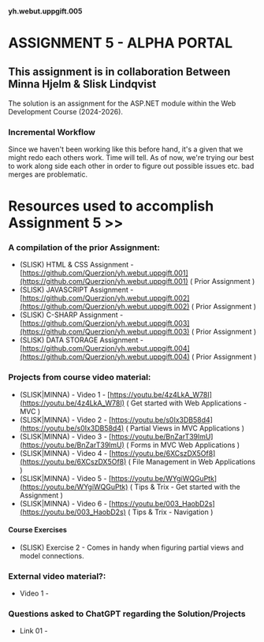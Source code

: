 #### yh.webut.uppgift.005
# ASSIGNMENT 5 - ALPHA PORTAL

## This assignment is in collaboration Between Minna Hjelm & Slisk Lindqvist 
The solution is an assignment for the ASP.NET module within the Web Development Course (2024-2026).

### Incremental Workflow
Since we haven't been working like this before hand, it's a given that we might redo each others work. Time will tell.
As of now, we're trying our best to work along side each other in order to figure out possible issues etc. bad merges are problematic.

# Resources used to accomplish Assignment 5 >>

### A compilation of the prior Assignment:
* (SLISK) HTML & CSS Assignment - [https://github.com/Querzion/yh.webut.uppgift.001](https://github.com/Querzion/yh.webut.uppgift.001) ( Prior Assignment )
* (SLISK) JAVASCRIPT Assignment - [https://github.com/Querzion/yh.webut.uppgift.002](https://github.com/Querzion/yh.webut.uppgift.002) ( Prior Assignment ) 
* (SLISK) C-SHARP Assignment - [https://github.com/Querzion/yh.webut.uppgift.003](https://github.com/Querzion/yh.webut.uppgift.003) ( Prior Assignment )
* (SLISK) DATA STORAGE Assignment - [https://github.com/Querzion/yh.webut.uppgift.004](https://github.com/Querzion/yh.webut.uppgift.004) ( Prior Assignment )

### Projects from course video material:
* (SLISK|MINNA) - Video 1 - [https://youtu.be/4z4LkA_W78I](https://youtu.be/4z4LkA_W78I) ( Get started with Web Applications - MVC )
* (SLISK|MINNA) - Video 2 - [https://youtu.be/s0Ix3DB58d4](https://youtu.be/s0Ix3DB58d4) ( Partial Views in MVC Applications )
* (SLISK|MINNA) - Video 3 - [https://youtu.be/BnZarT39lmU](https://youtu.be/BnZarT39lmU) ( Forms in MVC Web Applications )
* (SLISK|MINNA) - Video 4 - [https://youtu.be/6XCszDX5Of8](https://youtu.be/6XCszDX5Of8) ( File Management in Web Applications )
* (SLISK|MINNA) - Video 5 - [https://youtu.be/WYgiWQGuPtk](https://youtu.be/WYgiWQGuPtk) ( Tips & Trix - Get started with the Assignment )
* (SLISK|MINNA) - Video 6 - [https://youtu.be/003_HaobD2s](https://youtu.be/003_HaobD2s) ( Tips & Trix - Navigation )

#### Course Exercises
* (SLISK) Exercise 2 - Comes in handy when figuring partial views and model connections.

### External video material?:
* Video 1 -

### Questions asked to ChatGPT regarding the Solution/Projects
* Link 01 - 
